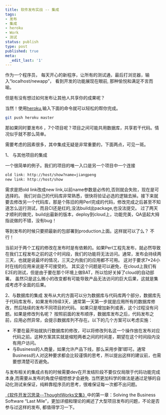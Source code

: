 ```yaml
---
title: 软件发布实战 -- 集成
tags:
- 发布
- 集成
- heroku
- Work
- 测试
status: publish
type: post
published: true
meta:
  _edit_last: '1'
---
```

作为一个程序员， 每天开心的新程序，让所有的测试通，最后打浏览器，输入“localhost/newapp”， 看到开发的功能展现在眼前, 那种愉悦和满足不言而喻。

但是有没有想过如何发布让其他人共享你的成果呢？

当然！使用[heroku](http://www.heroku.com),输入下面的命令就可以轻松的帮你完成。

```sh
git push heroku master
```

那如果同时要发布6 ，7个项目呢？项目之间可能共用数据库，共享若干代码。情况似乎就不那么简单。

需要考虑的因素很多，其中集成无疑是非常重要的，下面两点，可见一斑。

1、 与其他项目的集成

一个很简单的例子。我们的项目的唯一入口是另一个项目中一个连接

```xml
old link: http://host/show?name=jiangpeng
new link: http://host/show
```

需求是把old link改成new link,以前name参数是必传的,否则就会失败，现在是可选择的。
我们对自己的代码库非常熟悉，很快将验证必选的逻辑去掉。接下来就要去修改另一个代码库，那是个陈旧的用Perl完成的代码，修改完成之后甚至不知道怎么运行测试，而且CI还是红的,没法build出package,也没法提交。
过了两天才顺利的做完，build出最新的版本，deploy到cloud上，功能完美，QA竖起大拇指说做的不错，没有bug！

等到发布的时候只要把最新的包部署到production上面。这样就可以了么？
不行！

当前对于两个工程的修改在发布时是有依赖的。如果Perl工程先发布，就必然导致在我们工程发布之前的这个时间段，我们的功能将无法访问。通常，发布会持续两三天，也就是说最坏的情况，三天之内我们的应用都不可用。 这对于要求7*24小时在线的应用来说是不可接受的。
其实这个问题是可以避免，在cloud上我们有E2E的测试，但是由于要在那个环境上做BAT，所以恰好关掉了cloud的自动部署。
虽然只是这么微小的改变都有可能导致产品无法访问的巨大后果，这就是集成考虑不全面的后果。

2、与数据库的集成
发布从大的方面可以分为数据库与代码库两个部分，数据库先于代码库发布，如果发布持续3天，通常第一天第一步就是应用所有的数据库修改，然后陆续的发布不同项目的代码。
如果只是增加新列或表，这个过程没有问题。如果是修改列名呢？
按照前面的发布顺序，数据库发布之后，代码发布之前，应用必然异常，会提示数据库列不存在。以下的几个方案可以考虑实施：

* 不要在最开始就执行数据库的修改，可以将修改列名这一个操作放在发布对应代码之前。这种方案其实就是缩短两者之间的时间差，期望在这个时间段内没有用户访问。
* 与Business的人商量，如果允许产品下线，那么采用步骤1即可。通常Business的人对这种要求都会比较谨慎的思考，所以提出这样的建议前，也需要想清楚可否避免。

与发布相关的集成点有的时候需要dev在开发结阶段不要仅仅局限于代码功能完成本身,而需要从发布的角度仔细想想才会避免. 当然更加科学的做法是通过足够的自动化测试来保证，纯粹靠程序员的思考，很难保证每一次都不出问题。

[《软件开发沉思录--ThoughtWorks文集》](http://book.douban.com/subject/4031959/)中的第一章：Solving the Business Software “Last Mile”，更加详细和理论的阐述了大型项目发布的问题，不论是否参与过这样的发布, 都值得学习一下。
